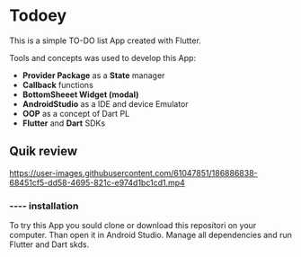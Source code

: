 # **Todoey**
This is a simple TO-DO list App created with Flutter.

Tools and concepts was used to develop this App:

- **Provider Package** as a **State** manager
- **Callback** functions
- **BottomSheeet Widget (modal)**
- **AndroidStudio** as a IDE and device Emulator
- **OOP** as a concept of Dart PL
- **Flutter** and **Dart** SDKs

## Quik review

https://user-images.githubusercontent.com/61047851/186886838-68451cf5-dd58-4695-821c-e974d1bc1cd1.mp4


### ---- installation
To try this App you sould clone or download this repositori on your computer. Than open it in Android Studio. Manage all dependencies and run Flutter and Dart skds.
